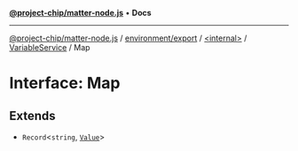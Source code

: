 [**@project-chip/matter-node.js**](../../../../../../README.md) • **Docs**

***

[@project-chip/matter-node.js](../../../../../../modules.md) / [environment/export](../../../../README.md) / [\<internal\>](../../../README.md) / [VariableService](../README.md) / Map

# Interface: Map

## Extends

- `Record`\<`string`, [`Value`](../README.md#value)\>

